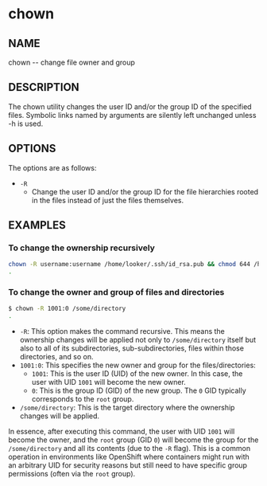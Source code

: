 # chown

## NAME

chown -- change file owner and group

## DESCRIPTION

The chown utility changes the user ID and/or the group ID of the specified files.  Symbolic links named by arguments are silently left unchanged unless -h is used.

## OPTIONS

The options are as follows:

- `-R`
  - Change the user ID and/or the group ID for the file hierarchies rooted in the files instead of just the files themselves.
  
## EXAMPLES

### To change the ownership recursively

```bash
chown -R username:username /home/looker/.ssh/id_rsa.pub && chmod 644 /home/looker/.ssh/id_rsa.pub
.
```

### To change the owner and group of files and directories

```bash
$ chown -R 1001:0 /some/directory
.
```

- `-R`: This option makes the command recursive. This means the ownership changes will be applied not only to `/some/directory` itself but also to all of its subdirectories, sub-subdirectories, files within those directories, and so on.
- `1001:0`: This specifies the new owner and group for the files/directories:
  - `1001`: This is the user ID (UID) of the new owner. In this case, the user with UID `1001` will become the new owner.
  - `0`: This is the group ID (GID) of the new group. The `0` GID typically corresponds to the `root` group.
- `/some/directory`: This is the target directory where the ownership changes will be applied.

In essence, after executing this command, the user with UID `1001` will become the owner, and the `root` group (GID `0`) will become the group for the `/some/directory` and all its contents (due to the `-R` flag). This is a common operation in environments like OpenShift where containers might run with an arbitrary UID for security reasons but still need to have specific group permissions (often via the `root` group).
